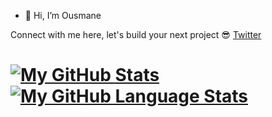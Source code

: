 - 👋 Hi, I’m Ousmane


Connect with me here, let's build your next project 😎
[Twitter](https://twitter.com/OusmaneSangary2/)


# [![My GitHub Stats](https://github-readme-stats.vercel.app/api/?username=sangaryousmane&count_private=false&theme=tokyonight&showicons=true)]() [![My GitHub Language Stats](https://github-readme-stats.vercel.app/api/top-langs/?username=sangaryousmane&langs_count=8&theme=tokyonight)]()
